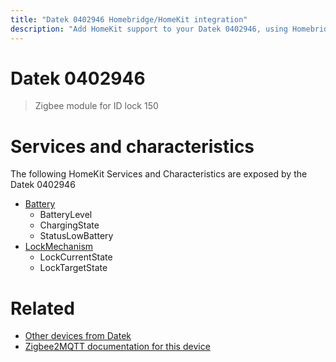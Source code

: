 ```yaml
---
title: "Datek 0402946 Homebridge/HomeKit integration"
description: "Add HomeKit support to your Datek 0402946, using Homebridge, Zigbee2MQTT and homebridge-z2m."
---
```

<!---
This file has been GENERATED using src/docgen/docgen.ts
DO NOT EDIT THIS FILE MANUALLY!
-->
# Datek 0402946
> Zigbee module for ID lock 150


# Services and characteristics
The following HomeKit Services and Characteristics are exposed by
the Datek 0402946

* [Battery](../../battery.md)
  * BatteryLevel
  * ChargingState
  * StatusLowBattery
* [LockMechanism](../../lock.md)
  * LockCurrentState
  * LockTargetState


# Related
* [Other devices from Datek](../index.md#datek)
* [Zigbee2MQTT documentation for this device](https://www.zigbee2mqtt.io/devices/0402946.html)